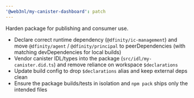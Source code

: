 ```yaml
---
'@web3nl/my-canister-dashboard': patch
---
```


Harden package for publishing and consumer use.

- Declare correct runtime dependency (`@dfinity/ic-management`) and move `@dfinity/agent` / `@dfinity/principal` to peerDependencies (with matching devDependencies for local builds)
- Vendor canister IDL/types into the package (`src/idl/my-canister.did.ts`) and remove reliance on workspace `$declarations`
- Update build config to drop `$declarations` alias and keep external deps clean
- Ensure the package builds/tests in isolation and `npm pack` ships only the intended files
